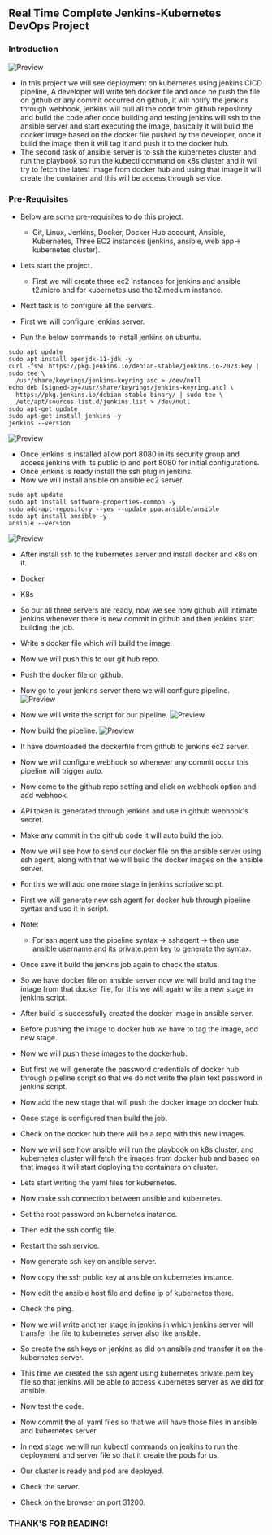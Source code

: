 Real Time Complete Jenkins-Kubernetes DevOps Project
----------------------------------------------------
### Introduction
![Preview](Images/kubjen1.png)
* In this project we will see deployment on kubernetes using jenkins CICD pipeline, A developer will write teh docker file and once he push the file on github or any commit occurred on github, it will notify the jenkins through webhook, jenkins will pull all the code from github repository and build the code after code building and testing jenkins will ssh to the ansible server and start executing the image, basically it will build the docker image based on the docker file pushed by the developer, once it build the image then it will tag it and push it to the docker hub.
* The second task of ansible server is to ssh the kubernetes cluster and run the playbook so run the kubectl command on k8s cluster and it will try to fetch the latest image from docker hub and using that image it will create the container and this will be access through service.

### Pre-Requisites
* Below are some pre-requisites to do this project.
    * Git, Linux, Jenkins, Docker, Docker Hub account, Ansible, Kubernetes, Three EC2 instances (jenkins, ansible, web app-> kubernetes cluster).

* Lets start the project.
    * First we will create three ec2 instances for jenkins and ansible t2.micro and for kubernetes use the t2.medium instance.


* Next task is to configure all the servers.

* First we will configure jenkins server.
* Run the below commands to install jenkins on ubuntu.
```
sudo apt update
sudo apt install openjdk-11-jdk -y
curl -fsSL https://pkg.jenkins.io/debian-stable/jenkins.io-2023.key | sudo tee \
  /usr/share/keyrings/jenkins-keyring.asc > /dev/null
echo deb [signed-by=/usr/share/keyrings/jenkins-keyring.asc] \
  https://pkg.jenkins.io/debian-stable binary/ | sudo tee \
  /etc/apt/sources.list.d/jenkins.list > /dev/null
sudo apt-get update
sudo apt-get install jenkins -y 
jenkins --version
```
![Preview](Images/kubjen2.png)

* Once jenkins is installed allow port 8080 in its security group and access jenkins with its public ip and port 8080 for initial configurations.
* Once jenkins is ready install the ssh plug in jenkins.
* Now we will install ansible on ansible ec2 server.

```
sudo apt update
sudo apt install software-properties-common -y
sudo add-apt-repository --yes --update ppa:ansible/ansible
sudo apt install ansible -y 
ansible --version
```
![Preview](Images/kubjen3.png)

* After install ssh to the kubernetes server and install docker and k8s on it.
* Docker
* K8s

* So our all three servers are ready, now we see how github will intimate jenkins whenever there is new commit in github and then jenkins start building the job.

* Write a docker file which will build the image.
* Now we will push this to our git hub repo.
* Push the docker file on github.
* Now go to your jenkins server there we will configure pipeline.
![Preview](Images/kubjen6.png)

* Now we will write the script for our pipeline.
![Preview](Images/kubjen5.png)

* Now build the pipeline.
![Preview](Images/kubjen4.png)

* It have downloaded the dockerfile from github to jenkins ec2 server.


* Now we will configure webhook so whenever any commit occur this pipeline will trigger auto.
* Now come to the github repo setting and click on webhook option and add webhook.
* API token is generated through jenkins and use in github webhook's secret.
* Make any commit in the github code it will auto build the job.
* Now we will see how to send our docker file on the ansible server using ssh agent, along with that we will build the docker images on the ansible server.
* For this we will add one more stage in jenkins scriptive scipt.
* First we will generate new ssh agent for docker hub through pipeline syntax and use it in script.
* Note: 
    * For ssh agent use the pipeline syntax -> sshagent -> then use ansible username and its private.pem key to generate the syntax.
* Once save it build the jenkins job again to check the status.
* So we have docker file on ansible server now we will build and tag the image from that docker file, for this we will again write a new stage in jenkins script.
* After build is successfully created the docker image in ansible server.
* Before pushing the image to docker hub we have to tag the image, add new stage.
* Now we will push these images to the dockerhub.
* But first we will generate the password credentials of docker hub through pipeline script so that we do not write the plain text password in jenkins script.
* Now add the new stage that will push the docker image on docker hub.
* Once stage is configured then build the job.
* Check on the docker hub there will be a repo with this new images.
* Now we will see how ansible will run the playbook on k8s cluster, and kubernetes cluster will fetch the images from docker hub and based on that images it will start deploying the containers on cluster.
* Lets start writing the yaml files for kubernetes.



* Now make ssh connection between ansible and kubernetes.
* Set the root password on kubernetes instance.
* Then edit the ssh config file.
* Restart the ssh service.
* Now generate ssh key on ansible server.
* Now copy the ssh public key at ansible on kubernetes instance.
* Now edit the ansible host file and define ip of kubernetes there.
* Check the ping.


* Now we will write another stage in jenkins in which jenkins server will transfer the file to kubernetes server also like ansible.
* So create the ssh keys on jenkins as did on ansible and transfer it on the kubernetes server.
* This time we created the ssh agent using kubernetes private.pem key file so that jenkins will be able to access kubernetes server as we did for ansible.
* Now test the code.
* Now commit the all yaml files so that we will have those files in ansible and kubernetes server.
* In next stage we will run kubectl commands on jenkins to run the deployment and server file so that it create the pods for us.
* Our cluster is ready and pod are deployed.
* Check the server.
* Check on the browser on port 31200.



### THANK'S FOR READING!
